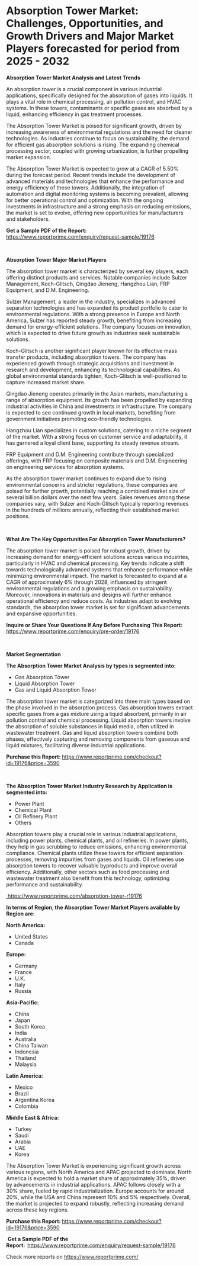 <p><h1>Absorption Tower Market: Challenges, Opportunities, and Growth Drivers and Major Market Players forecasted for period from 2025 - 2032</h1></p><p><strong>Absorption Tower Market Analysis and Latest Trends</strong></p>
<p><p>An absorption tower is a crucial component in various industrial applications, specifically designed for the absorption of gases into liquids. It plays a vital role in chemical processing, air pollution control, and HVAC systems. In these towers, contaminants or specific gases are absorbed by a liquid, enhancing efficiency in gas treatment processes.</p><p>The Absorption Tower Market is poised for significant growth, driven by increasing awareness of environmental regulations and the need for cleaner technologies. As industries continue to focus on sustainability, the demand for efficient gas absorption solutions is rising. The expanding chemical processing sector, coupled with growing urbanization, is further propelling market expansion.</p><p>The Absorption Tower Market is expected to grow at a CAGR of 5.50% during the forecast period. Recent trends include the development of advanced materials and technologies that enhance the performance and energy efficiency of these towers. Additionally, the integration of automation and digital monitoring systems is becoming prevalent, allowing for better operational control and optimization. With the ongoing investments in infrastructure and a strong emphasis on reducing emissions, the market is set to evolve, offering new opportunities for manufacturers and stakeholders.</p></p>
<p><strong>Get a Sample PDF of the Report:&nbsp;</strong> <a href="https://www.reportprime.com/enquiry/request-sample/19176?utm_campaign=3526&utm_medium=2&utm_source=Github&utm_content=ia&utm_term=19032025&utm_id=absorption-tower">https://www.reportprime.com/enquiry/request-sample/19176</a></p>
<p>&nbsp;</p>
<p><strong>Absorption Tower Major Market Players</strong></p>
<p><p>The absorption tower market is characterized by several key players, each offering distinct products and services. Notable companies include Sulzer Management, Koch-Glitsch, Qingdao Jieneng, Hangzhou Lian, FRP Equipment, and D.M. Engineering. </p><p>Sulzer Management, a leader in the industry, specializes in advanced separation technologies and has expanded its product portfolio to cater to environmental regulations. With a strong presence in Europe and North America, Sulzer has reported steady growth, benefiting from increasing demand for energy-efficient solutions. The company focuses on innovation, which is expected to drive future growth as industries seek sustainable solutions.</p><p>Koch-Glitsch is another significant player known for its effective mass transfer products, including absorption towers. The company has experienced growth through strategic acquisitions and investment in research and development, enhancing its technological capabilities. As global environmental standards tighten, Koch-Glitsch is well-positioned to capture increased market share.</p><p>Qingdao Jieneng operates primarily in the Asian markets, manufacturing a range of absorption equipment. Its growth has been propelled by expanding industrial activities in China and investments in infrastructure. The company is expected to see continued growth in local markets, benefiting from government initiatives promoting eco-friendly technologies.</p><p>Hangzhou Lian specializes in custom solutions, catering to a niche segment of the market. With a strong focus on customer service and adaptability, it has garnered a loyal client base, supporting its steady revenue stream.</p><p>FRP Equipment and D.M. Engineering contribute through specialized offerings, with FRP focusing on composite materials and D.M. Engineering on engineering services for absorption systems. </p><p>As the absorption tower market continues to expand due to rising environmental concerns and stricter regulations, these companies are poised for further growth, potentially reaching a combined market size of several billion dollars over the next few years. Sales revenues among these companies vary, with Sulzer and Koch-Glitsch typically reporting revenues in the hundreds of millions annually, reflecting their established market positions.</p></p>
<p>&nbsp;</p>
<p><strong>What Are The Key Opportunities For Absorption Tower Manufacturers?</strong></p>
<p><p>The absorption tower market is poised for robust growth, driven by increasing demand for energy-efficient solutions across various industries, particularly in HVAC and chemical processing. Key trends indicate a shift towards technologically advanced systems that enhance performance while minimizing environmental impact. The market is forecasted to expand at a CAGR of approximately 6% through 2028, influenced by stringent environmental regulations and a growing emphasis on sustainability. Moreover, innovations in materials and designs will further enhance operational efficiency and reduce costs. As industries adapt to evolving standards, the absorption tower market is set for significant advancements and expansive opportunities.</p></p>
<p><strong>Inquire or Share Your Questions If Any Before Purchasing This Report:</strong> <a href="https://www.reportprime.com/enquiry/pre-order/19176?utm_campaign=3526&utm_medium=2&utm_source=Github&utm_content=ia&utm_term=19032025&utm_id=absorption-tower">https://www.reportprime.com/enquiry/pre-order/19176</a></p>
<p>&nbsp;</p>
<p><strong>Market Segmentation</strong></p>
<p><strong>The Absorption Tower Market Analysis by types is segmented into:</strong></p>
<p><ul><li>Gas Absorption Tower</li><li>Liquid Absorption Tower</li><li>Gas and Liquid Absorption Tower</li></ul></p>
<p><p>The absorption tower market is categorized into three main types based on the phase involved in the absorption process. Gas absorption towers extract specific gases from a gas mixture using a liquid absorbent, primarily in air pollution control and chemical processing. Liquid absorption towers involve the absorption of soluble substances in liquid media, often utilized in wastewater treatment. Gas and liquid absorption towers combine both phases, effectively capturing and removing components from gaseous and liquid mixtures, facilitating diverse industrial applications.</p></p>
<p><strong>Purchase this Report:&nbsp;</strong><a href="https://www.reportprime.com/checkout?id=19176&price=3590&utm_campaign=3526&utm_medium=2&utm_source=Github&utm_content=ia&utm_term=19032025&utm_id=absorption-tower">https://www.reportprime.com/checkout?id=19176&price=3590</a></p>
<p>&nbsp;</p>
<p><strong>The Absorption Tower Market Industry Research by Application is segmented into:</strong></p>
<p><ul><li>Power Plant</li><li>Chemical Plant</li><li>Oil Refinery Plant</li><li>Others</li></ul></p>
<p><p>Absorption towers play a crucial role in various industrial applications, including power plants, chemical plants, and oil refineries. In power plants, they help in gas scrubbing to reduce emissions, enhancing environmental compliance. Chemical plants utilize these towers for efficient separation processes, removing impurities from gases and liquids. Oil refineries use absorption towers to recover valuable byproducts and improve overall efficiency. Additionally, other sectors such as food processing and wastewater treatment also benefit from this technology, optimizing performance and sustainability.</p></p>
<p><a href="https://www.reportprime.com/absorption-tower-r19176?utm_campaign=3526&utm_medium=2&utm_source=Github&utm_content=ia&utm_term=19032025&utm_id=absorption-tower">&nbsp;https://www.reportprime.com/absorption-tower-r19176</a></p>
<p><strong>In terms of Region, the Absorption Tower Market Players available by Region are:</strong></p>
<p>
    <p> <strong> North America: </strong>
        <ul>
            <li>United States</li>
            <li>Canada</li>
        </ul>
        </p> 
    <p> <strong> Europe: </strong>
        <ul>
            <li>Germany</li>
            <li>France</li>
            <li>U.K.</li>
            <li>Italy</li>
            <li>Russia</li>
        </ul>
        </p> 
    <p> <strong> Asia-Pacific: </strong>
        <ul>
            <li>China</li>
            <li>Japan</li>
            <li>South Korea</li>
            <li>India</li>
            <li>Australia</li>
            <li>China Taiwan</li>
            <li>Indonesia</li>
            <li>Thailand</li>
            <li>Malaysia</li>
        </ul>
        </p> 
    <p> <strong> Latin America: </strong>
        <ul>
            <li>Mexico</li>
            <li>Brazil</li>
            <li>Argentina Korea</li>
            <li>Colombia</li>
        </ul>
        </p> 
    <p> <strong> Middle East & Africa: </strong>
        <ul>
            <li>Turkey</li>
            <li>Saudi</li>
            <li>Arabia</li>
            <li>UAE</li>
            <li>Korea</li>
        </ul>
    </p>
    </p>
<p><p>The Absorption Tower Market is experiencing significant growth across various regions, with North America and APAC projected to dominate. North America is expected to hold a market share of approximately 35%, driven by advancements in industrial applications. APAC follows closely with a 30% share, fueled by rapid industrialization. Europe accounts for around 20%, while the USA and China represent 10% and 5% respectively. Overall, the market is projected to expand robustly, reflecting increasing demand across these key regions.</p></p>
<p><strong>Purchase this Report: </strong><a href="https://www.reportprime.com/checkout?id=19176&price=3590&utm_campaign=3526&utm_medium=2&utm_source=Github&utm_content=ia&utm_term=19032025&utm_id=absorption-tower">https://www.reportprime.com/checkout?id=19176&price=3590</a></p>
<p>&nbsp;<strong>Get a Sample PDF of the Report:&nbsp;&nbsp;</strong><a href="https://www.reportprime.com/enquiry/request-sample/19176?utm_campaign=3526&utm_medium=2&utm_source=Github&utm_content=ia&utm_term=19032025&utm_id=absorption-tower">https://www.reportprime.com/enquiry/request-sample/19176</a></p>
<p><strong></strong></p>
<p>Check more reports on <a href="https://www.reportprime.com/?utm_campaign=3526&utm_medium=2&utm_source=Github&utm_content=ia&utm_term=19032025&utm_id=absorption-tower">https://www.reportprime.com/</a></p>